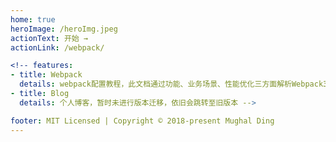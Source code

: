 ```yaml
---
home: true
heroImage: /heroImg.jpeg
actionText: 开始 →
actionLink: /webpack/

<!-- features:
- title: Webpack
  details: webpack配置教程，此文档通过功能、业务场景、性能优化三方面解析Webpack3
- title: Blog
  details: 个人博客，暂时未进行版本迁移，依旧会跳转至旧版本 -->

footer: MIT Licensed | Copyright © 2018-present Mughal Ding
---
```

